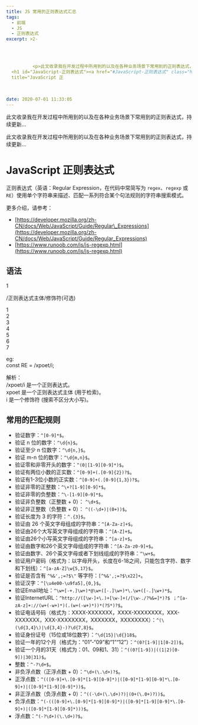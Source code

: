 ```yaml
---
title: JS 常用的正则表达式汇总
tags:
  - 前端
  - JS
  - 正则表达式
excerpt: >2-

      
        
        
          <p>此文收录我在开发过程中所用到的以及在各种业务场景下常用到的正则表达式，持续更新…</p>
  <h1 id="JavaScript-正则表达式"><a href="#JavaScript-正则表达式" class="headerlink"
  title="JavaScript 正
        
      
      
date: 2020-07-01 11:33:05
---
```


此文收录我在开发过程中所用到的以及在各种业务场景下常用到的正则表达式，持续更新…
<!-- more -->
此文收录我在开发过程中所用到的以及在各种业务场景下常用到的正则表达式，持续更新…

# [](#JavaScript-正则表达式 "JavaScript 正则表达式")JavaScript 正则表达式

正则表达式（英语：Regular Expression，在代码中常简写为 `regex`、`regexp` 或 `RE`）使用单个字符串来描述、匹配一系列符合某个句法规则的字符串搜索模式。

更多介绍，请参考：

*   [https://developer.mozilla.org/zh-CN/docs/Web/JavaScript/Guide/Regular\_Expressions](https://developer.mozilla.org/zh-CN/docs/Web/JavaScript/Guide/Regular_Expressions)
*   [https://www.runoob.com/js/js-regexp.html](https://www.runoob.com/js/js-regexp.html)

## [](#语法 "语法")语法

1  

/正则表达式主体/修饰符(可选)  

1  
2  
3  
4  
5  
6  
7  

eg:  
const RE = /xpoet/i;  
  
解析：  
/xpoet/i 是一个正则表达式。  
xpoet 是一个正则表达式主体 (用于检索)。  
i 是一个修饰符 (搜索不区分大小写)。  

## [](#常用的匹配规则 "常用的匹配规则")常用的匹配规则

*   验证数字：`^[0-9]*$`。
*   验证 n 位的数字：`^\d{n}$`。
*   验证至少 n 位数字：`^\d{n,}$`。
*   验证 m-n 位的数字：`^\d{m,n}$`。
*   验证零和非零开头的数字：`^(0|[1-9][0-9]*)$`。
*   验证有两位小数的正实数：`^[0-9]+(.[0-9]{2})?$`。
*   验证有1-3位小数的正实数：`^[0-9]+(.[0-9]{1,3})?$`。
*   验证非零的正整数：`^\+?[1-9][0-9]*$`。
*   验证非零的负整数：`^\-[1-9][0-9]*$`。
*   验证非负整数（正整数 + 0）： `^\d+$`。
*   验证非正整数（负整数 + 0）： `^((-\d+)|(0+))$`。
*   验证长度为 3 的字符：`^.{3}$`。
*   验证由 26 个英文字母组成的字符串：`^[A-Za-z]+$`。
*   验证由26个大写英文字母组成的字符串：`^[A-Z]+$`。
*   验证由26个小写英文字母组成的字符串：`^[a-z]+$`。
*   验证由数字和26个英文字母组成的字符串：`^[A-Za-z0-9]+$`。
*   验证由数字、26个英文字母或者下划线组成的字符串：`^\w+$`。
*   验证用户密码（格式为：以字母开头，长度在6-18之间，只能包含字符、数字和下划线）：`^[a-zA-Z]\w{5,17}$`。
*   验证是否含有 `^%&',;=?$\"` 等字符：`[^%&',;=?$\x22]+`。
*   验证汉字：`^[\u4e00-\u9fa5],{0,}$`。
*   验证Email地址：`^\w+[-+.]\w+)*@\w+([-.]\w+)*\.\w+([-.]\w+)*$`。
*   验证InternetURL：`^http://([\w-]+\.)+[\w-]+(/[\w-./?%&=]*)?$ ；^[a-zA-z]+://(w+(-w+)*)(.(w+(-w+)*))*(?S*)?$`。
*   验证电话号码（格式为：XXXX-XXXXXXX，XXXX-XXXXXXXX，XXX-XXXXXXX，XXX-XXXXXXXX，XXXXXXX，XXXXXXXX）：`^(\(\d{3,4}\)|\d{3,4}-)?\d{7,8}$`。
*   验证身份证号（15位或18位数字）：`^\d{15}|\d{}18$`。
*   验证一年的12个月（格式为：“01”-“09”和“1”“12”）：`^(0?[1-9]|1[0-2])$`。
*   验证一个月的31天（格式为：01、09和1、31）：`^((0?[1-9])|((1|2)[0-9])|30|31)$`。
*   整数：`^-?\d+$`。
*   非负浮点数（正浮点数 + 0）：`^\d+(\.\d+)?$`。
*   正浮点数：`^(([0-9]+\.[0-9]*[1-9][0-9]*)|([0-9]*[1-9][0-9]*\.[0-9]+)|([0-9]*[1-9][0-9]*))$`。
*   非正浮点数（负浮点数 + 0）：`^((-\d+(\.\d+)?)|(0+(\.0+)?))$`。
*   负浮点数：`^(-(([0-9]+\.[0-9]*[1-9][0-9]*)|([0-9]*[1-9][0-9]*\.[0-9]+)|([0-9]*[1-9][0-9]*)))$`。
*   浮点数：`^(-?\d+)(\.\d+)?$`。